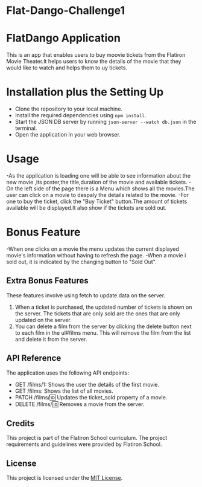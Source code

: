 # Flat-Dango-Challenge1
# FlatDango Application
This is an app that enables users to buy moovie tickets from the Flatiron Movie Theater.It helps users to know the details of the movie that they would like to watch and helps them to  uy tickets.

# Installation plus the Setting Up
- Clone the repository to your local machine.
- Install the required dependencies using `npm install`.
- Start the JSON DB server by running `json-server --watch db.json` in the terminal.
- Open the application in your web browser.

# Usage
-As the application is loading one will be able to see information about the new movie ,its poster,the title,duration of the movie and available tickets.
-On the left side of the page there is a Menu which shows all the movies.The user can click on a movie to despaly the details related to the movie.
-For one to buy the ticket, click the "Buy Ticket" button.The amount of tickets available will be displayed.It also show if the tickets are sold out.


# Bonus Feature
-When one clicks on a movie the menu updates the current displayed movie's information without having to refresh the page.
-When a movie i sold out, it is indicated by the changing button to "Sold Out".

## Extra Bonus Features

These features involve using fetch to update data on the server.

1. When a ticket is purchased, the updated number of tickets is shown on the server. The tickets that are only sold are the ones that are only updated on the server.
2. You can delete a film from the server by clicking the delete button next to each film in the ul#films menu. This will remove the film from the list and delete it from the server.

## API Reference

The application uses the following API endpoints:

- GET /films/1: Shows the user the details of the first movie.
- GET /films: Shows the list of all movies.
- PATCH /films/:id: Updates the ticket_sold property of a movie.
- DELETE /films/:id: Removes a movie from the server.

## Credits

This project is part of the Flatiron School curriculum. The project requirements and guidelines were provided by Flatiron School.

## License

This project is licensed under the [MIT License](https://opensource.org/licenses/MIT).
